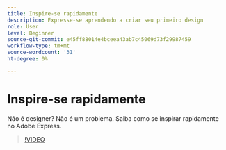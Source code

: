 ```yaml
---
title: Inspire-se rapidamente
description: Expresse-se aprendendo a criar seu primeiro design
role: User
level: Beginner
source-git-commit: e45ff88014e4bceea43ab7c45069d73f29987459
workflow-type: tm+mt
source-wordcount: '31'
ht-degree: 0%

---
```


# Inspire-se rapidamente

Não é designer? Não é um problema. Saiba como se inspirar rapidamente no Adobe Express.

>[!VIDEO](https://video.tv.adobe.com/v/3420207?quality=12&learn=on&hidetitle=true)
